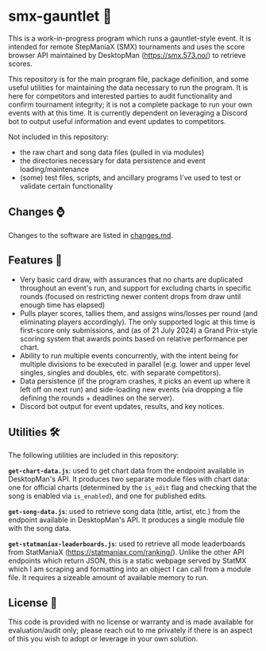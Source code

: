 # smx-gauntlet 🦵

This is a work-in-progress program which runs a gauntlet-style event. It is intended for remote StepManiaX (SMX) tournaments and uses the score browser API maintained by DesktopMan (https://smx.573.no/) to retrieve scores.

This repository is for the main program file, package definition, and some useful utilities for maintaining the data necessary to run the program. It is here for competitors and interested parties to audit functionality and confirm tournament integrity; it is not a complete package to run your own events with at this time. It is currently dependent on leveraging a Discord bot to output useful information and event updates to competitors.

Not included in this repository:
- the raw chart and song data files (pulled in via modules)
- the directories necessary for data persistence and event loading/maintenance
- (some) test files, scripts, and ancillary programs I've used to test or validate certain functionality

## Changes ⌚

Changes to the software are listed in [changes.md](changes.md).

## Features 🧰

- Very basic card draw, with assurances that no charts are duplicated throughout an event's run, and support for excluding charts in specific rounds (focused on restricting newer content drops from draw until enough time has elapsed)
- Pulls player scores, tallies them, and assigns wins/losses per round (and eliminating players accordingly). The only supported logic at this time is first-score only submissions, and (as of 21 July 2024) a Grand Prix-style scoring system that awards points based on relative performance per chart.
- Ability to run multiple events concurrently, with the intent being for multiple divisions to be executed in parallel (e.g. lower and upper level singles, singles and doubles, etc. with separate competitors).
- Data persistence (if the program crashes, it picks an event up where it left off on next run) and side-loading new events (via dropping a file defining the rounds + deadlines on the server).
- Discord bot output for event updates, results, and key notices.

## Utilities 🛠️

The following utilities are included in this repository:

**`get-chart-data.js`**: used to get chart data from the endpoint available in DesktopMan's API. It produces two separate module files with chart data: one for official charts (determined by the `is_edit` flag and checking that the song is enabled via `is_enabled`), and one for published edits.

**`get-song-data.js`**: used to retrieve song data (title, artist, etc.) from the endpoint available in DesktopMan's API. It produces a single module file with the song data.

**`get-statmaniax-leaderboards.js`**: used to retrieve all mode leaderboards from StatManiaX (https://statmaniax.com/ranking/). Unlike the other API endpoints which return JSON, this is a static webpage served by StatMX which I am scraping and formatting into an object I can call from a module file. It requires a sizeable amount of available memory to run.

## License 🕺

This code is provided with no license or warranty and is made available for evaluation/audit only; please reach out to me privately if there is an aspect of this you wish to adopt or leverage in your own solution.